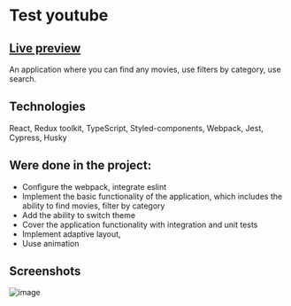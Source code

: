# Test youtube

## [Live preview](https://65638f91e167cf20a35302b8--wondrous-crumble-322b74.netlify.app/)

An application where you can find any movies, use filters by category, use search.

## Technologies
React, Redux toolkit, TypeScript, Styled-components, Webpack, Jest, Cypress, Husky

## Were done in the project:
* Configure the webpack, integrate eslint
* Implement the basic functionality of the application, which includes the ability to find movies, filter by category
* Add the ability to switch theme
* Cover the application functionality with integration and unit tests
* Implement adaptive layout, 
* Uuse animation

## Screenshots
![image](https://github.com/EvgeniyaDanilovich/test-youtube/assets/68774339/bf529757-be28-4ac8-8e52-4d3fccc8f2de)
